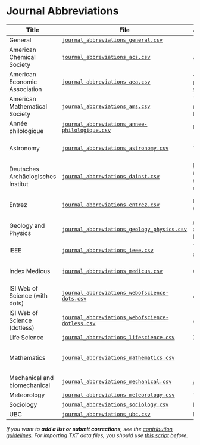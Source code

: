 # Journal Abbreviations

| Title                              | File                                                                                           | Author/Contributor                                                                             | Note                                                                                                                                                                                                        |
| ---------------------------------- | ---------------------------------------------------------------------------------------------- | ---------------------------------------------------------------------------------------------- | ----------------------------------------------------------------------------------------------------------------------------------------------------------------------------------------------------------- |
| General                            | [`journal_abbreviations_general.csv`](journal_abbreviations_general.csv)                       |                                                                                                |                                                                                                                                                                                                             |
| American Chemical Society          | [`journal_abbreviations_acs.csv`](journal_abbreviations_acs.csv)                               | J. Gutow                                                                                       |                                                                                                                                                                                                             |
| American Economic Association      | [`journal_abbreviations_aea.csv`](journal_abbreviations_aea.csv)                               | Jeff Arnold (as posted on the [AEA website](https://www.aeaweb.org/))                          | [Source](https://raw.github.com/jrnold/jabref-econ-journal-abbrevs/master/aea-abbrevs.txt). [GitHub](https://github.com/jrnold/jabref-econ-journal-abbrevs/).                                               |
| American Mathematical Society      | [`journal_abbreviations_ams.csv`](journal_abbreviations_ams.csv)                               | Tzu-Hao Wei, minor additions by Matthias Mayr.                                                 |                                                                                                                                                                                                             |
| Année philologique                 | [`journal_abbreviations_annee-philologique.csv`](journal_abbreviations_annee-philologique.csv) | Domenico Cufalo                                                                                | Provides non-ISO abbreviations only.                                                                                                                                                                        |
| Astronomy                          | [`journal_abbreviations_astronomy.csv`](journal_abbreviations_astronomy.csv)                   | Tim Staley                                                                                     | [Source](https://raw.githubusercontent.com/timstaley/jabref-astro-abbreviations/master/MNRAS_abbreviations.txt). Please contribute using [GitHub](https://github.com/timstaley/jabref-astro-abbreviations). |
| Deutsches Archäologisches Institut | [`journal_abbreviations_dainst.csv`](journal_abbreviations_dainst.csv)                         | [Lukas C. Bossert](http://digitales-altertum.de). _Note: provides non-ISO abbreviations only._ |                                                                                                                                                                                                             |
| Entrez                             | [`journal_abbreviations_entrez.csv`](journal_abbreviations_entrez.csv)                         | Emmanuel Charpentier                                                                           | Provides Medline (dotless) abbreviations only.                                                                                                                                                              |
| Geology and Physics                | [`journal_abbreviations_geology_physics.csv`](journal_abbreviations_geology_physics.csv)       | [anonymous user](https://sourceforge.net/p/jabref/patches/164/) and Jonas Lähnemann.           |                                                                                                                                                                                                             |
| IEEE                               | [`journal_abbreviations_ieee.csv`](journal_abbreviations_ieee.csv)                             | Thomas Arildsen and “eyliu”                                                                    |                                                                                                                                                                                                             |
| Index Medicus                      | [`journal_abbreviations_medicus.csv`](journal_abbreviations_medicus.csv)                       | Guy Tsafnat                                                                                    | Provides Medline (dotless) abbreviations only.                                                                                                                                                              |
| ISI Web of Science (with dots)     | [`journal_abbreviations_webofscience-dots.csv`](journal_abbreviations_webofscience-dots.csv)   | Alistair Auffret                                                                               |                                                                                                                                                                                                             |
| ISI Web of Science (dotless)       | [`journal_abbreviations_webofscience-dotless.csv`](journal_abbreviations_webofscience.csv)     | Alistair Auffret                                                                               |                                                                                                                                                                                                             |
| Life Science                       | [`journal_abbreviations_lifescience.csv`](journal_abbreviations_lifescience.csv)               | Zé Roberto Ribeiro                                                                             |                                                                                                                                                                                                             |
| Mathematics                        | [`journal_abbreviations_mathematics.csv`](journal_abbreviations_mathematics.csv)               |                                                                                                | From [MathSciNet](https://mathscinet.ams.org/mathscinet/help/librarians.html) (look for "(CSV file)"), generated by [`update_mathscinet.py`](../scripts/update_mathscinet.py)                               |
| Mechanical and biomechanical       | [`journal_abbreviations_mechanical.csv`](journal_abbreviations_mechanical.csv)                 | [anonymous user](https://sourceforge.net/p/jabref/patches/151/)                                |                                                                                                                                                                                                             |
| Meteorology                        | [`journal_abbreviations_meteorology.csv`](journal_abbreviations_meteorology.csv)               | Thijs Heus                                                                                     |                                                                                                                                                                                                             |
| Sociology                          | [`journal_abbreviations_sociology.csv`](journal_abbreviations_sociology.csv)                   | Ronggui Huang                                                                                  |                                                                                                                                                                                                             |
| UBC                                | [`journal_abbreviations_ubc.csv`](journal_abbreviations_ubc.csv)                               | Northword                                                                                      | From [UBC library](https://journal-abbreviations.library.ubc.ca)                                                                                                                                            |

_If you want to **add a list or submit corrections**, see the [contribution guidelines](../CONTRIBUTING.md).
For importing TXT data files, you should use [this script](../scripts/convert_txt2csv.py) before._
